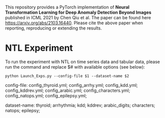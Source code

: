 This repository provides a PyTorch implementation of **Neural Transformation Learning for Deep Anomaly Detection Beyond Images** published in ICML 2021 by Chen Qiu et al.
The paper can be found here https://arxiv.org/abs/2103.16440. Please cite the above paper when reporting, reproducing or extending the results.

# NTL Experiment

To run the experiment with NTL on time series data and tabular data, please run the command and replace \$# with available options (see below): 

```
python Launch_Exps.py --config-file $1 --dataset-name $2 
```

config-file: config_thyroid.yml; config_arrhy.yml; config_kdd.yml; config_kddrev.yml; config_arabic.yml; config_characters.yml; config_natops.yml; config_epilepsy.yml;

dataset-name: thyroid; arrhythmia; kdd; kddrev; arabic_digits; characters; natops; epilepsy;  

